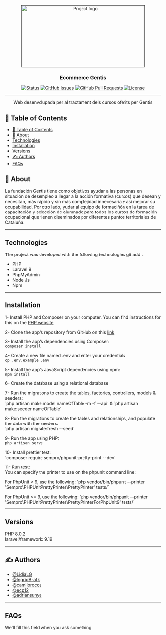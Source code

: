 <p align="center">
  <a href="" rel="noopener">
 <img width=400px height=200px src="https://simplonline.co/_next/image?url=https%3A%2F%2Fsimplonline-v3-prod.s3.eu-west-3.amazonaws.com%2Fmedia%2Fimage%2Fpng%2F848ae791-7122-4229-9ff9-fdc209c6cd09.png&w=1280&q=75" alt="Project logo"></a>
</p>

<h3 align="center">Ecommerce Gentis</h3>

<div align="center">

[![Status](https://img.shields.io/badge/status-development-yellow.svg)]()
[![GitHub Issues](https://img.shields.io/github/issues/adriansunye/portfolio-client.svg)](https://github.com/adriansunye/ecommerce-gentis-client/issues)
[![GitHub Pull Requests](https://img.shields.io/github/issues-pr/adriansunye/ecommerce-gentis-client.svg)](https://github.com/adriansunye/ecommerce-gentis-client/pulls)
[![License](https://img.shields.io/badge/license-Gentis-blue.svg)](/LICENSE)

</div>

---

<p align="center"> Web desenvolupada per al tractament dels cursos oferits per Gentis
    <br> 
</p>

## 📝 Table of Contents

- [📝 Table of Contents](#-table-of-contents)
- [🧐 About ](#-about-)
- [Technologies](#technologies)
- [Installation](#installation)
- [Versions](#versions)
- [✍️ Authors ](#️-authors-)
- [FAQs](#faqs)


## 🧐 About <a name = "about"></a>

La fundación Gentis tiene como objetivos ayudar a las personas en situación de desempleo a llegar a la acción formativa (cursos) que desean y necesitan, más rápido y sin más complejidad innecesaria y así mejorar su ocupabilidad. Por otro lado, yudar al equipo de formaciñón en la tarea de capacitación y selección de alumnado para todos los cursos de formación ocupacional que tienen diseminados por diferentes puntos territoriales de Cataluña.

***

## Technologies
The project was developed with the following technologies
git add .
* PHP
* Laravel 9
* PhpMyAdmin
* Node Js
* Npm

***

## Installation

1- Install PHP and Composer on your computer. You can find instructions for this on the [PHP website](https://www.php.net/)

2- Clone the app's repository from GitHub on this [link](https://github.com/Gentis-Team/Gentis-formacion-server.git)

3- Install the app's dependencies using Composer: <br/>
`composer install`

4- Create a new file named .env and enter your credentials<br/>
`cp .env.example .env`

5- Install the app's JavaScript dependencies using npm:<br/>
`npm install`

6- Create the database using a relational database<br/>

7- Run the migrations to create the tables, factories, controllers, models & seeders:<br/>
´php artisan make:model nameOfTable -m -f --api´ & ´php artisan make:seeder nameOfTable´

8- Run the migrations to create the tables and relationships, and populate the data with the seeders:<br/>
´php artisan migrate:fresh --seed´

9- Run the app using PHP:<br/>
`php artisan serve`

10- Install prettier test:<br/>
´composer require sempro/phpunit-pretty-print --dev´

11- Run test:<br/>
You can specify the printer to use on the phpunit command line:

For PhpUnit < 9, use the following:
´php vendor/bin/phpunit --printer 'Sempro\PHPUnitPrettyPrinter\PrettyPrinter' tests/´

For PhpUnit >= 9, use the following:
´php vendor/bin/phpunit --printer 'Sempro\PHPUnitPrettyPrinter\PrettyPrinterForPhpUnit9' tests/´

***

## Versions

PHP 8.0.2<br>
laravel/framework: 9.19

***

## ✍️ Authors <a name = "authors"></a>

- [@LidiaLG](https://github.com/LidiaLG)
- [@IngridB-afk](https://github.com/IngridB-afk)
- [@camilorocca](https://github.com/camilorocca)
- [@ecp12](https://github.com/ecp12)
- [@adriansunye](https://github.com/adriansunye)

***
## FAQs

We'll fill this field when you ask something


